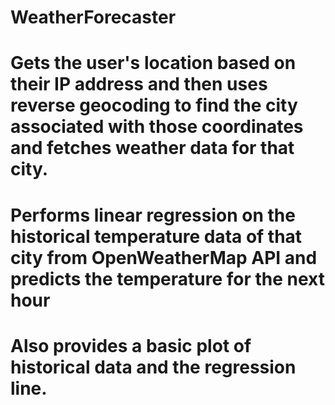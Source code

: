 # WeatherForecaster
# Gets the user's location based on their IP address and then uses reverse geocoding to find the city associated with those coordinates and fetches weather data for that city.
# Performs linear regression on the historical temperature data of that city from OpenWeatherMap API and predicts the temperature for the next hour
# Also provides a basic plot of historical data and the regression line.

